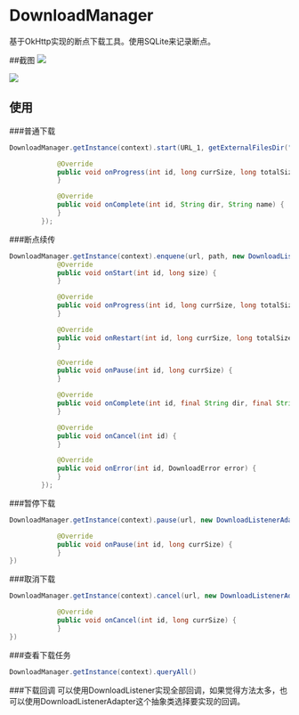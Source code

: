 # DownloadManager
基于OkHttp实现的断点下载工具。使用SQLite来记录断点。

##截图
![](https://github.com/mac090705/downloadmanager/blob/master/captures/device-2016-07-14-163020.png)

![](https://github.com/mac090705/downloadmanager/blob/master/captures/device-2016-07-14-163048.png)

## 使用
###普通下载
```java
DownloadManager.getInstance(context).start(URL_1, getExternalFilesDir("file") + File.separator + "xc.apk", new DownloadListenerAdapter() {

            @Override
            public void onProgress(int id, long currSize, long totalSize) {
            }

            @Override
            public void onComplete(int id, String dir, String name) {
            }
        });
```
###断点续传
```java
DownloadManager.getInstance(context).enquene(url, path, new DownloadListener() {
            @Override
            public void onStart(int id, long size) {
            }

            @Override
            public void onProgress(int id, long currSize, long totalSize) {
            }

            @Override
            public void onRestart(int id, long currSize, long totalSize) {
            }

            @Override
            public void onPause(int id, long currSize) {
            }

            @Override
            public void onComplete(int id, final String dir, final String name) {
            }

            @Override
            public void onCancel(int id) {
            }

            @Override
            public void onError(int id, DownloadError error) {
            }
        });
```
###暂停下载
```java
DownloadManager.getInstance(context).pause(url, new DownloadListenerAdapter(){

			@Override
            public void onPause(int id, long currSize) {
            }
})
```
###取消下载
```java
DownloadManager.getInstance(context).cancel(url, new DownloadListenerAdapter(){

			@Override
            public void onCancel(int id, long currSize) {
            }
})
```
###查看下载任务
```java
DownloadManager.getInstance(context).queryAll()
```
###下载回调
可以使用DownloadListener实现全部回调，如果觉得方法太多，也可以使用DownloadListenerAdapter这个抽象类选择要实现的回调。